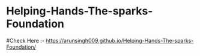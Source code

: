 # Helping-Hands-The-sparks-Foundation

#Check Here :- https://arunsingh009.github.io/Helping-Hands-The-sparks-Foundation/
